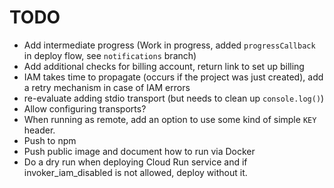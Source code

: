 # TODO

- Add intermediate progress (Work in progress, added `progressCallback` in deploy flow, see `notifications` branch)
- Add additional checks for billing account, return link to set up billing
- IAM takes time to propagate (occurs if the project was just created), add a retry mechanism in case of IAM errors
- re-evaluate adding stdio transport (but needs to clean up `console.log()`)
- Allow configuring transports?
- When running as remote, add an option to use some kind of simple `KEY` header.
- Push to npm
- Push public image and document how to run via Docker
- Do a dry run when deploying Cloud Run service and if invoker_iam_disabled is not allowed, deploy without it.